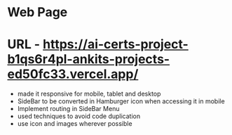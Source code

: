 # Web Page
# URL - https://ai-certs-project-b1qs6r4pl-ankits-projects-ed50fc33.vercel.app/
- made it responsive for mobile, tablet and desktop
- SideBar to be converted in Hamburger icon when accessing it in mobile
- Implement routing in SideBar Menu
- used techniques to avoid code duplication 
- use icon and images wherever possible

